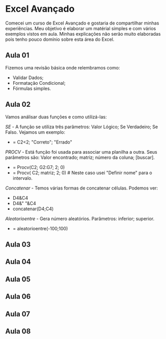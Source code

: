 # Excel Avançado

Comecei um curso de Excel Avançado e gostaria de compartilhar minhas experiências. Meu objetivo é elaborar um matérial simples e com vários exemplos vistos em aula. Minhas explicações não serão muito elaboradas pois tenho pouco domínio sobre esta área do Excel.

## Aula 01
 Fizemos uma revisão básica onde relembramos como:
 - Validar Dados;
 - Formatação Condicional;
 - Fórmulas simples.
 
 ## Aula 02
 
 Vamos análisar duas funções e como utilizá-las:

*SE* - A função se utiliza três parâmetros: Valor Lógico; Se Verdadeiro; Se Falso. Vejamos um exemplo: 
 - = C2<2; "Correto"; "Errado"
 
*PROCV* - Está função foi usada para associar uma planilha a outra. Seus parâmetros são: Valor encontrado; matriz; número da coluna; [buscar].
 - = Procv(C2; G2:G7; 2; 0)
 - = Procv( C2; matriz; 2; 0) # Neste caso usei "Definir nome" para o intervalo.
 
 *Concatenar* - Temos várias formas de concatenar células. Podemos ver:
 - D4&C4
 - D4&" "&C4 
 - concatenar(D4;C4)
 
 *Aleatorioentre* - Gera número aleatórios. Parâmetros: inferior; superior.
 - = aleatorioentre(-100;100)
 
 ## Aula 03
 
 ## Aula 04
 
 ## Aula 05
 
 ## Aula 06
 
 ## Aula 07
 
 ## Aula 08
 
